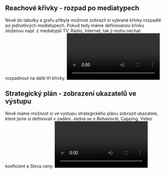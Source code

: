 ﻿---
categories: [fenix]
layout: fenix
---
## Reachové křivky - rozpad po mediatypech
Nově do tabulky a grafu přibyla možnost zobrazit si vybrané křivky rozpadlé po jednotlivých mediatypech. 
Pokud tedy máme definovanou křivku složenou např. z mediatypů TV, Rádio, Internet, tak ji mohu nechat rozpadnout na další tři křivky.
<video src="{{site.url}}/data/RK_po_mediatypech.mp4" type="video/mp4" controls></video>

## Strategický plán - zobrazení ukazatelů ve výstupu
Nově máme možnost si ve výstupu strategického plánu zobrazit ukazatele, které jsme si definovali v zadání.
Jedná se o Behaviorál, Capping, Video koeficient a Sleva ceny.
<video src="{{site.url}}/data/SP_ukazatele.mp4" type="video/mp4" controls></video>
